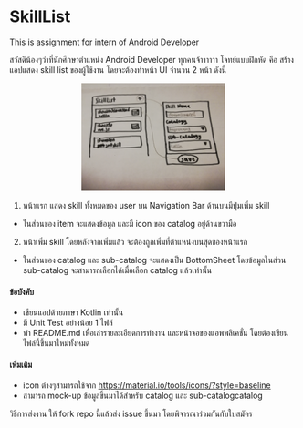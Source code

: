 # SkillList
This is assignment for intern of Android Developer

สวัสดีน้องๆว่าที่นักศึกษาตำแหน่ง Android Developer ทุกคนจ้าาาาาา
โจทย์แบบฝึกหัด คือ สร้างแอปแสดง skill list ของผู้ใช้งาน โดยจะต้องทำหน้า UI จำนวน 2 หน้า ดังนี้

<p align="center">
<img src="wideframe.jpg" width="50%">
</p>

1. หน้าแรก แสดง skill ทั้งหมดของ user บน Navigation Bar ด้านบนมีปุ่มเพิ่ม skill
- ในส่วนของ item จะแสดงข้อมูล และมี icon ของ catalog อยู่ด้านขวามือ

2. หน้าเพิ่ม skill โดยหลังจากเพิ่มแล้ว จะต้องถูกเพิ่มที่ตำแหน่งบนสุดของหน้าแรก
- ในส่วนของ catalog และ sub-catalog จะแสดงเป็น BottomSheet
โดยข้อมูลในส่วน sub-catalog จะสามารถเลือกได้เมื่อเลือก catalog แล้วเท่านั้น

#### ข้อบังคับ
- เขียนแอปด้วยภาษา Kotlin เท่านั้น
- มี Unit Test อย่างน้อย 1 ไฟล์
- ทำ README.md เพื่อเล่ารายละเอียดการทำงาน และหน้าจอของแอพพลิเคชั่น โดยต้องเขียนไฟล์นี้ขึ้นมาใหม่ทั้งหมด

#### เพิ่มเติม
- icon ต่างๆสามารถใช้จาก https://material.io/tools/icons/?style=baseline
- สามารถ mock-up ข้อมูลขึ้นมาได้สำหรับ catalog และ sub-catalogcatalog

วิธีการส่งงาน ให้ fork repo นี้แล้วส่ง issue ขึ้นมา โดยพิจารณาร่วมกันกับใบสมัคร
